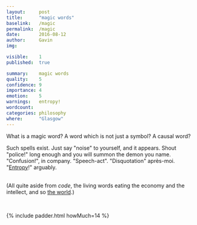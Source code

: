 ```yaml
---
layout:     post
title:      "magic words"
baselink:   /magic
permalink:  /magic
date:       2016-08-12
author:     Gavin   
img:        

visible:    1
published:  true

summary:    magic words
quality:    5
confidence: 9
importance: 4
emotion: 	5
warnings: 	entropy!
wordcount:  
categories: philosophy
where: 		"Glasgow"
---
```


What is a magic word? A word which is not just a symbol? A causal word?

Such spells exist. Just say "noise" to yourself, and it appears. Shout "police!" long enough and you will summon the demon you name. "Confusion!", in company. "Speech-act". "Disquotation" après-moi. "<a href="http://www.smbc-comics.com/comic/2014-08-04">Entropy</a>!" arguably.<br><br>


(All quite aside from <i>code</i>, the living words eating the economy and the intellect, and so <a href="http://breakingsmart.com/season-1/a-new-soft-technology/">the world</a>.)

<br>

{%	include padder.html 	howMuch=14	%}